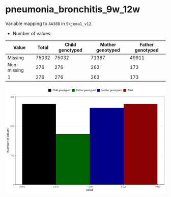 # pneumonia_bronchitis_9w_12w
Variable mapping to `AA388` in `Skjema1_v12`.
- Number of values:

| Value | Total | Child genotyped | Mother genotyped | Father genotyped |
| ----- | ----- | --------------- | ---------------- | ---------------- |
| Missing | 75032 | 75032 | 71387 | 49911 |
| Non-missing | 276 | 276 | 263 | 173 |
| 1 | 276 | 276 | 263 | 173 |



![](pneumonia_bronchitis_9w_12w_n.png)



